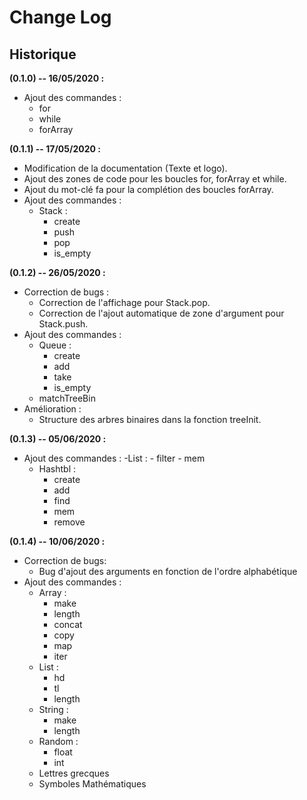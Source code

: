 # Change Log

## Historique

**(0.1.0) -- 16/05/2020 :**
- Ajout des commandes :
    - for
    - while
    - forArray

**(0.1.1) -- 17/05/2020 :**
 
- Modification de la documentation (Texte et logo).
- Ajout des zones de code pour les boucles for, forArray et while.
- Ajout du mot-clé fa pour la complétion des boucles forArray.
- Ajout des commandes :
    - Stack : 
        - create 
        - push 
        - pop 
        - is_empty

**(0.1.2) -- 26/05/2020 :**

- Correction de bugs :
    - Correction de l'affichage pour Stack.pop.
    - Correction de l'ajout automatique de zone d'argument pour Stack.push.
- Ajout des commandes :
    - Queue :
        - create
        - add
        - take
        - is_empty
    - matchTreeBin
- Amélioration :
    - Structure des arbres binaires dans la fonction treeInit.

**(0.1.3) -- 05/06/2020 :**

- Ajout des commandes :
    -List :
        - filter
        - mem
    - Hashtbl :
        - create
        - add
        - find
        - mem
        - remove

**(0.1.4) -- 10/06/2020 :**

- Correction de bugs:
    - Bug d'ajout des arguments en fonction de l'ordre alphabétique
- Ajout des commandes :
    - Array :
        - make
        - length
        - concat
        - copy
        - map
        - iter
    - List :
        - hd
        - tl
        - length
    - String :
        - make
        - length
    - Random :
        - float
        - int
    - Lettres grecques
    - Symboles Mathématiques
    
        